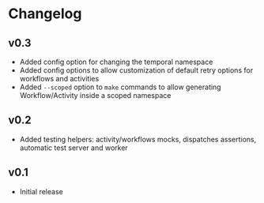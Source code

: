 # Changelog

## v0.3
- Added config option for changing the temporal namespace
- Added config options to allow customization of default retry options for workflows and activities
- Added `--scoped` option to `make` commands to allow generating Workflow/Activity inside a scoped namespace

## v0.2
- Added testing helpers: activity/workflows mocks, dispatches assertions, automatic test server and worker

## v0.1
- Initial release
